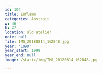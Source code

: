 ```yaml
---
id: 104
title: Enflamm
categories: Abstrait
w: 46
h: 27
location: old atelier
note: null
file: IMG_20180814_162848.jpg
year: '1999'
year_start: 1999
year_end: null
image: /static/img/IMG_20180814_162848.jpg

---
```

